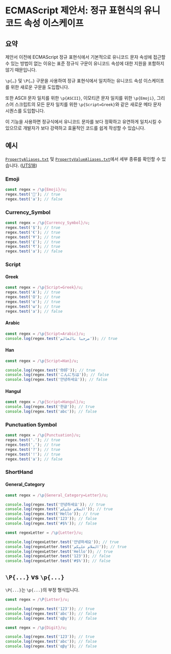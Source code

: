 # ECMAScript 제안서: 정규 표현식의 유니코드 속성 이스케이프

## 요약

제안서 이전에 ECMAScript 정규 표현식에서 기본적으로 유니코드 문자 속성에 접근할 수 있는 방법이 없는 이유는 표준 정규식 구문이 유니코드 속성에 대한 지원을 포함하지 않기 때문입니다.

`\p{…}` 및 `\P{…}` 구문을 사용하여 정규 표현식에서 일치하는 유니코드 속성 이스케이프를 위한 새로운 구문을 도입합니다. 

또한 ASCII 문자 일치를 위한 `\p{ASCII}`, 이모티콘 문자 일치를 위한 `\p{Emoji}`, 그리스어 스크립트의 모든 문자 일치를 위한 `\p{Script=Greek}`와 같은 새로운 메타 문자 시퀀스를 도입합니다.

이 기능을 사용하면 정규식에서 유니코드 문자를 보다 정확하고 유연하게 일치시킬 수 있으므로 개발자가 보다 강력하고 효율적인 코드를 쉽게 작성할 수 있습니다.

## 예시

[`PropertyAliases.txt`](http://unicode.org/Public/UNIDATA/PropertyAliases.txt) 및 [`PropertyValueAliases.txt`](http://unicode.org/Public/UNIDATA/PropertyValueAliases.txt)에서 세부 종류를 확인할 수 있습니다. ([UTS18](http://unicode.org/reports/tr18))

### Emoji

```js
const regex = /\p{Emoji}/u;
regex.test('👋'); // true
regex.test('a'); // false
```

### Currency_Symbol

```js
const regex = /\p{Currency_Symbol}/u;
regex.test('$'); // true
regex.test('€'); // true
regex.test('¥'); // true
regex.test('£'); // true
regex.test('₹'); // true
regex.test('a'); // false
```

### Script

#### Greek

```js
const regex = /\p{Script=Greek}/u;
regex.test('Α'); // true
regex.test('Ω'); // true
regex.test('α'); // true
regex.test('ω'); // true
regex.test('a'); // false
```

#### Arabic

```js
const regex = /\p{Script=Arabic}/u;
console.log(regex.test('مرحبا بالعالم')); // true
```

#### Han

```js
const regex = /\p{Script=Han}/u;

console.log(regex.test('你好')); // true
console.log(regex.test('こんにちは')); // false
console.log(regex.test('안녕하세요')); // false
```

#### Hangul

```js
const regex = /\p{Script=Hangul}/u;
console.log(regex.test('한글')); // true
console.log(regex.test('abc')); // false
```

### Punctuation Symbol

```js
const regex = /\p{Punctuation}/u;
regex.test('.'); // true
regex.test(','); // true
regex.test('?'); // true
regex.test('!'); // true
regex.test('a'); // false
```

### ShortHand

#### General_Category

```js
const regex = /\p{General_Category=Letter}/u;

console.log(regex.test('안녕하세요')); // true
console.log(regex.test('السلام عليكم')); // true
console.log(regex.test('Hello')); // true
console.log(regex.test('123')); // false
console.log(regex.test('#$%')); // false

const regexLetter = /\p{Letter}/u;

console.log(regexLetter.test('안녕하세요')); // true
console.log(regexLetter.test('السلام عليكم')); // true
console.log(regexLetter.test('Hello')); // true
console.log(regexLetter.test('123')); // false
console.log(regexLetter.test('#$%')); // false
```

## `\P{...}` vs `\p{...}`

`\P{...}`는 `\p{...}`의 부정 형식입니다.

```js
const regex = /\P{Letter}/u;

console.log(regex.test('123')); // true
console.log(regex.test('abc')); // false
console.log(regex.test('αβγ')); // false
```

```js
const regex = /\p{Digit}/u;

console.log(regex.test('123')); // true
console.log(regex.test('abc')); // false
console.log(regex.test('αβγ')); // false
```
